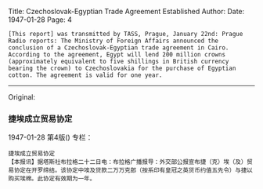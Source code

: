 Title: Czechoslovak-Egyptian Trade Agreement Established
Author:
Date: 1947-01-28
Page: 4
    
    [This report] was transmitted by TASS, Prague, January 22nd: Prague Radio reports: The Ministry of Foreign Affairs announced the conclusion of a Czechoslovak-Egyptian trade agreement in Cairo. According to the agreement, Egypt will lend 200 million crowns (approximately equivalent to five shillings in British currency bearing the crown) to Czechoslovakia for the purchase of Egyptian cotton. The agreement is valid for one year.



<hr /> 

Original: 


### 捷埃成立贸易协定

1947-01-28
第4版()
专栏：

    捷埃成立贸易协定
    【本报讯】据塔斯社布拉格二十二日电：布拉格广播报导：外交部公报宣布捷（克）埃（及）贸易协定在开罗缔结。该协定中埃及贷款二万万克郎（按系印有皇冠之英货币约值五先令）与捷以购买埃棉。此协定有效期为一年。
